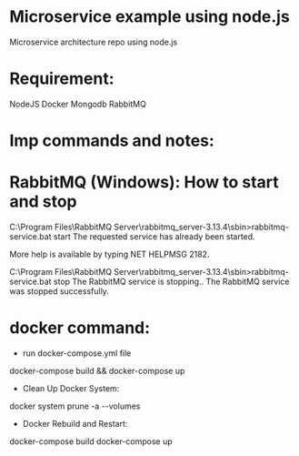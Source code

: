 # Microservice example using node.js

Microservice architecture repo using node.js

# Requirement:

NodeJS
Docker
Mongodb
RabbitMQ

# Imp commands and notes:

# RabbitMQ (Windows): How to start and stop

C:\Program Files\RabbitMQ Server\rabbitmq_server-3.13.4\sbin>rabbitmq-service.bat start
The requested service has already been started.

More help is available by typing NET HELPMSG 2182.

C:\Program Files\RabbitMQ Server\rabbitmq_server-3.13.4\sbin>rabbitmq-service.bat stop
The RabbitMQ service is stopping..
The RabbitMQ service was stopped successfully.

# docker command:

- run docker-compose.yml file

docker-compose build && docker-compose up

- Clean Up Docker System:

docker system prune -a --volumes

- Docker Rebuild and Restart:

docker-compose build
docker-compose up
